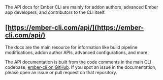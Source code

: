 The API docs for Ember CLI are mainly for addon authors, advanced Ember app developers, and contributors to the CLI itself.

## [https://ember-cli.com/api/](https://ember-cli.com/api/) 

The docs are the main resource for information like build pipeline modifications, addon author APIs, advanced configurations, and more.

The API documentation is built from the code comments in the main CLI codebase, [ember-cli on GitHub](https://github.com/ember-cli/ember-cli). If you spot an issue in the documentation, please open an issue or pull request on that repository.
